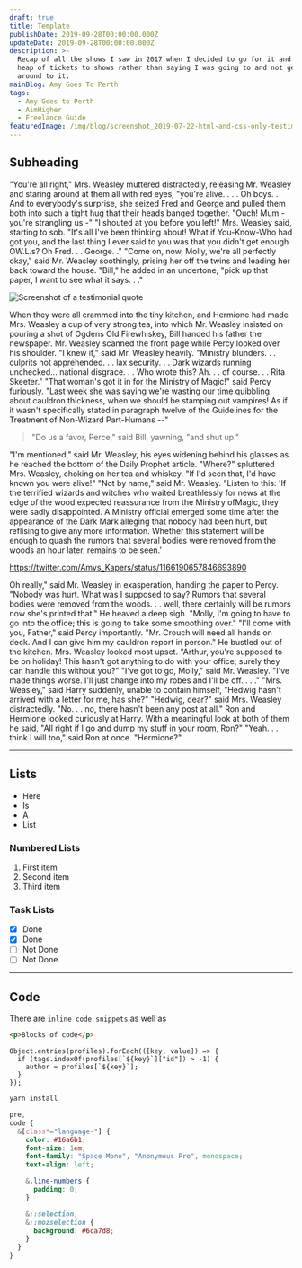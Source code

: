 ```yaml
---
draft: true
title: Template
publishDate: 2019-09-28T00:00:00.000Z
updateDate: 2019-09-28T00:00:00.000Z
description: >-
  Recap of all the shows I saw in 2017 when I decided to go for it and buy a
  heap of tickets to shows rather than saying I was going to and not getting
  around to it.
mainBlog: Amy Goes To Perth
tags:
  - Amy Goes to Perth
  - AimHigher
  - Freelance Guide
featuredImage: /img/blog/screenshot_2019-07-22-html-and-css-only-testimonial-carousel.png
---
```


## Subheading

"You're all right," Mrs. Weasley muttered distractedly, releasing Mr. Weasley and staring around at them all with red eyes, "you're alive. . . . Oh boys. . And to everybody's surprise, she seized Fred and George and pulled them both into such a tight hug that their heads banged together. "Ouch! Mum - you're strangling us -" "I shouted at you before you left!" Mrs. Weasley said, starting to sob. "It's all I've been thinking about! What if You-Know-Who had got you, and the last thing I ever said to you was that you didn't get enough OW.L.s? Oh Fred. . . George. ." "Come on, now, Molly, we're all perfectly okay," said Mr. Weasley soothingly, prising her off the twins and leading her back toward the house. "Bill," he added in an undertone, "pick up that paper, I want to see what it says. . ."

![Screenshot of a testimonial quote](/img/blog/screenshot_2019-07-22-html-and-css-only-testimonial-carousel.png)

When they were all crammed into the tiny kitchen, and Hermione had made Mrs. Weasley a cup of very strong tea, into which Mr. Weasley insisted on pouring a shot of Ogdens Old Firewhiskey, Bill handed his father the newspaper. Mr. Weasley scanned the front page while Percy looked over his shoulder. "I knew it," said Mr. Weasley heavily. "Ministry blunders. . . culprits not apprehended. . . lax security. . . Dark wizards running unchecked... national disgrace. . . Who wrote this? Ah. . . of course. . . Rita Skeeter." "That woman's got it in for the Ministry of Magic!" said Percy furiously. "Last week she was saying we're wasting our time quibbling about cauldron thickness, when we should be stamping out vampires! As if it wasn't specifically stated in paragraph twelve of the Guidelines for the Treatment of Non-Wizard Part-Humans --"

> "Do us a favor, Perce," said Bill, yawning, "and shut up."

"I'm mentioned," said Mr. Weasley, his eyes widening behind his glasses as he reached the bottom of the Daily Prophet article. "Where?" spluttered Mrs. Weasley, choking on her tea and whiskey. "If I'd seen that, I'd have known you were alive!" "Not by name," said Mr. Weasley. "Listen to this: 'If the terrified wizards and witches who waited breathlessly for news at the edge of the wood expected reassurance from the Ministry ofMagic, they were sadly disappointed. A Ministry official emerged some time after the appearance of the Dark Mark alleging that nobody had been hurt, but reflising to give any more information. Whether this statement will be enough to quash the rumors that several bodies were removed from the woods an hour later, remains to be seen.'

https://twitter.com/Amys_Kapers/status/1166190657846693890

Oh really," said Mr. Weasley in exasperation, handing the paper to Percy. "Nobody was hurt. What was I supposed to say? Rumors that several bodies were removed from the woods. . . well, there certainly will be rumors now she's printed that." He heaved a deep sigh. "Molly, I'm going to have to go into the office; this is going to take some smoothing over." "I'll come with you, Father," said Percy importantly. "Mr. Crouch will need all hands on deck. And I can give him my cauldron report in person." He bustled out of the kitchen. Mrs. Weasley looked most upset. "Arthur, you're supposed to be on holiday! This hasn't got anything to do with your office; surely they can handle this without you?" "I've got to go, Molly," said Mr. Weasley. "I've made things worse. I'll just change into my robes and I'll be off. . . ." "Mrs. Weasley," said Harry suddenly, unable to contain himself, "Hedwig hasn't arrived with a letter for me, has she?" "Hedwig, dear?" said Mrs. Weasley distractedly. "No. . . no, there hasn't been any post at all." Ron and Hermione looked curiously at Harry. With a meaningful look at both of them he said, "All right if I go and dump my stuff in your room, Ron?" "Yeah. . . think I will too," said Ron at once. "Hermione?"

---

## Lists

- Here
- Is
- A
- List

### Numbered Lists

1. First item
2. Second item
3. Third item

### Task Lists

- [x] Done
- [x] Done
- [ ] Not Done
- [ ] Not Done

---

## Code

There are `inline code snippets` as well as

```html
<p>Blocks of code</p>
```

```javascript{numberLines: 5}
Object.entries(profiles).forEach(([key, value]) => {
  if (tags.indexOf(profiles[`${key}`]["id"]) > -1) {
    author = profiles[`${key}`];
  }
});
```

```bash
yarn install
```

```scss
pre,
code {
  &[class*="language-"] {
    color: #16a6b1;
    font-size: 1em;
    font-family: "Space Mono", "Anonymous Pro", monospace;
    text-align: left;

    &.line-numbers {
      padding: 0;
    }

    &::selection,
    &::mozselection {
      background: #6ca7d8;
    }
  }
}
```
